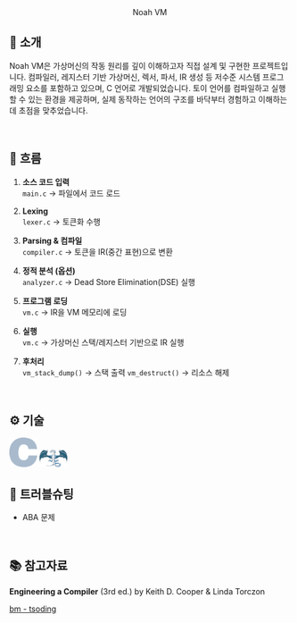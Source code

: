 <div align="center"

### Noah VM

</div>

## 📝 소개

Noah VM은 가상머신의 작동 원리를 깊이 이해하고자 직접 설계 및 구현한 프로젝트입니다. 컴파일러, 레지스터 기반 가상머신, 렉서, 파서, IR 생성 등 저수준 시스템 프로그래밍 요소를 포함하고 있으며, C 언어로 개발되었습니다. 토이 언어를 컴파일하고 실행할 수 있는 환경을 제공하며, 실제 동작하는 언어의 구조를 바닥부터 경험하고 이해하는 데 초점을 맞추었습니다.

<br />

## 🌊 흐름

1. **소스 코드 입력**  
   `main.c` → 파일에서 코드 로드

2. **Lexing**  
   `lexer.c` → 토큰화 수행

3. **Parsing & 컴파일**  
   `compiler.c` → 토큰을 IR(중간 표현)으로 변환

4. **정적 분석 (옵션)**  
   `analyzer.c` → Dead Store Elimination(DSE) 실행

5. **프로그램 로딩**  
   `vm.c` → IR을 VM 메모리에 로딩

6. **실행**  
   `vm.c` → 가상머신 스택/레지스터 기반으로 IR 실행

7. **후처리**  
   `vm_stack_dump()` → 스택 출력
   `vm_destruct()` → 리소스 해제

<br />

## ⚙ 기술

<img src="./images/c.png" alt="C Language" width="50"/>  
<img src="./images/llvm.png" alt="LLDB" width="50"/>

<br />

## 🐛 트러블슈팅

- ABA 문제

<br />

## 📚 참고자료

**Engineering a Compiler** (3rd ed.) by Keith D. Cooper & Linda Torczon

[bm - tsoding](https://github.com/tsoding/bm)
